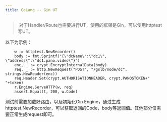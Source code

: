```yaml
---
title: GoLang -- Gin UT
---
```




>  对于Handler/Route也需要进行UT，使用的框架是Gin，可以使用httptest写UT。



 以下为示例：

```
	w := httptest.NewRecorder()
	body := fmt.Sprintf("{\"dcName\":\"dc1\", \"address\":\"dc1.pano.video\"}")
	enc, _ := crypt.EncryptInternalData(body)
	req, _ := http.NewRequest("POST", "/gslb/node/dc", strings.NewReader(enc))
	req.Header.Set(crypt.AUTHORISATIONHEADER, crypt.PANOSTOKEN+" "+token)
	r.Engine.ServeHTTP(w, req)
	assert.Equal(t, 200, w.Code)
```



测试前需要加载好路由，以及初始化Gin Engine，通过生成httptest.NewRecorder，可以获取返回的Code，body等返回值。其他部分仅需要正常生成request即可。
